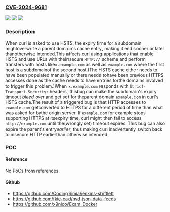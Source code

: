 ### [CVE-2024-9681](https://cve.mitre.org/cgi-bin/cvename.cgi?name=CVE-2024-9681)
![](https://img.shields.io/static/v1?label=Product&message=curl&color=blue)
![](https://img.shields.io/static/v1?label=Version&message=8.10.1%3C%3D%208.10.1%20&color=brighgreen)
![](https://img.shields.io/static/v1?label=Vulnerability&message=CWE-1025%20Comparison%20Using%20Wrong%20Factors&color=brighgreen)

### Description

When curl is asked to use HSTS, the expiry time for a subdomain mightoverwrite a parent domain's cache entry, making it end sooner or later thanotherwise intended.This affects curl using applications that enable HSTS and use URLs with theinsecure `HTTP://` scheme and perform transfers with hosts like`x.example.com` as well as `example.com` where the first host is a subdomainof the second host.(The HSTS cache either needs to have been populated manually or there needs tohave been previous HTTPS accesses done as the cache needs to have entries forthe domains involved to trigger this problem.)When `x.example.com` responds with `Strict-Transport-Security:` headers, thisbug can make the subdomain's expiry timeout *bleed over* and get set for theparent domain `example.com` in curl's HSTS cache.The result of a triggered bug is that HTTP accesses to `example.com` getconverted to HTTPS for a different period of time than what was asked for bythe origin server. If `example.com` for example stops supporting HTTPS at itsexpiry time, curl might then fail to access `http://example.com` until the(wrongly set) timeout expires. This bug can also expire the parent's entry*earlier*, thus making curl inadvertently switch back to insecure HTTP earlierthan otherwise intended.

### POC

#### Reference
No PoCs from references.

#### Github
- https://github.com/CodingSimia/jenkins-shiftleft
- https://github.com/fkie-cad/nvd-json-data-feeds
- https://github.com/x9nico/Exam_Docker

